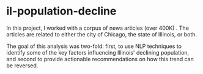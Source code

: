 # il-population-decline



In this project, I worked with a corpus of news articles (over 400K) . The articles are related to either the city of Chicago, the state of Illinois, or both.

The goal of this analysis was two-fold: first, to use NLP techniques to identify some of the key factors influencing Illinois' declining population, and second to  provide actionable recommendations on how this trend can be reversed.
